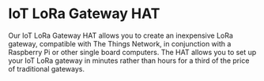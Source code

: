 <!--
---
name: IOT LoRa Gateway HAT
class: board
type: IOT, Radio, LoRa
formfactor: HAT
manufacturer: Pi Supply
description: The IoT LoRa Gateway HAT Turns your Raspberry Pi into a LoRaWan Gateway
url: https://learn.pi-supply.com/make/iot-lora-gateway-sd-card-image-setup/
github: https://github.com/PiSupply/iot-lora-gateway
buy: https://uk.pi-supply.com/products/iot-lora-gateway-hat-for-raspberry-pi
image: 'pi-supply-iot-lora-gateway-hat.png'
pincount: 40
eeprom: yes
power:
  '1':
  '2':
  '4':
  '17':
ground:
  '6':
  '9':
  '14':
  '20':
  '25':
  '30':
  '34':
  '39':
pin:
  '19':
    mode: spi
  '21':
    mode: spi
  '23':
  mode: spi
  '24':
    mode: spi
  '26':
    mode: spi
  '15':
    name: Reset
    mode: output
-->
# IoT LoRa Gateway HAT

Our IoT LoRa Gateway HAT allows you to create an inexpensive LoRa gateway, compatible with The Things Network, in conjunction with a Raspberry Pi or other single board computers. The HAT allows you to set up your IoT LoRa gateway in minutes rather than hours for a third of the price of traditional gateways.
